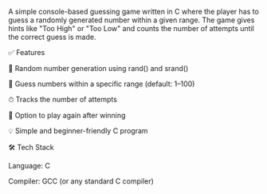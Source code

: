 A simple console-based guessing game written in C where the player has to guess a randomly generated number within a given range. The game gives hints like "Too High" or "Too Low" and counts the number of attempts until the correct guess is made.

✅ Features

🎲 Random number generation using rand() and srand()

🔢 Guess numbers within a specific range (default: 1–100)

⏱ Tracks the number of attempts

🔁 Option to play again after winning

💡 Simple and beginner-friendly C program

🛠 Tech Stack

Language: C

Compiler: GCC (or any standard C compiler)
